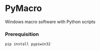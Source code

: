 PyMacro
===========

Windows macro software with Python scripts


### Prerequisition
`pip install pypiwin32`

